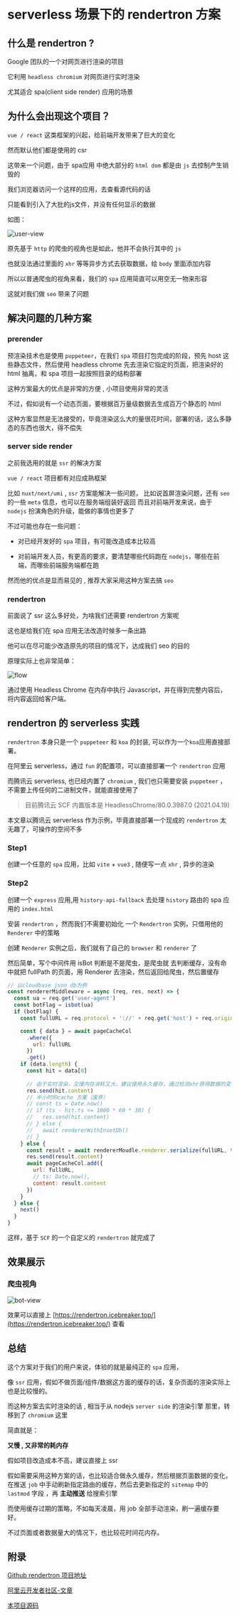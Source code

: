 # serverless 场景下的 rendertron 方案

## 什么是 rendertron ?

Google 团队的一个对网页进行渲染的项目

它利用 `headless chromium` 对网页进行实时渲染

尤其适合 spa(client side render) 应用的场景

<!-- 一言以蔽之：**面对爬虫渲染** -->

## 为什么会出现这个项目？

`vue / react` 这类框架的兴起，给前端开发带来了巨大的变化

然而默认他们都是使用的 csr 

这带来一个问题，由于 spa应用 中绝大部分的 `html dom` 都是由 `js` 去控制产生销毁的

我们浏览器访问一个这样的应用，去查看源代码的话

只能看到引入了大批的js文件，并没有任何显示的数据

如图：

![user-view](./assets/images/user-view.png)

原先基于 `http` 的爬虫的视角也是如此，他并不会执行其中的 `js`

也就没法通过里面的 `xhr` 等等异步方式去获取数据，给 `body` 里面添加内容

所以以普通爬虫的视角来看，我们的 `spa` 应用简直可以用空无一物来形容

这就对我们做 `seo` 带来了问题

## 解决问题的几种方案

### prerender

预渲染技术也是使用 `puppeteer`，在我们 `spa` 项目打包完成的阶段，预先 host 这些静态文件，然后使用 headless chrome 先去渲染它指定的页面，把渲染好的 html 抽离，和 spa 项目一起按照目录的结构部署

这种方案最大的优点是非常的方便 , 小项目使用非常的灵活

不过，假如说有一个动态页面，要根据百万量级数据去生成百万个静态的 html

这种方案显然是无法接受的，毕竟渲染这么大的量很花时间，部署的话，这么多静态的东西也很大，得不偿失

### server side render

之前我选用的就是 `ssr` 的解决方案

`vue / react` 项目都有对应成熟框架

比如 `nuxt/next/umi` , `ssr` 方案能解决一些问题，
比如说首屏渲染问题，还有 `seo` 的一些 `meta` 信息，也可以在服务端组装好返回
而且对前端开发来说，由于 `nodejs` 扮演角色的升级，能做的事情也更多了

不过可能也存在一些问题：

- 对已经开发好的 `spa` 项目，有可能改造成本比较高

- 对前端开发人员，有更高的要求，要清楚哪些代码跑在 `nodejs`，哪些在前端，而哪些前端服务端都在跑


然而他的优点是显而易见的 , 推荐大家采用这种方案去搞 `seo`



<!-- 在webpack的动态引入还未出现的时代，spa应用一次性引入所有的js过大 -->

### rendertron

前面说了 ssr 这么多好处，为啥我们还需要 rendertron 方案呢

这也是给我们在 spa 应用无法改造时候多一条出路

他可以在尽可能少改造原先的项目的情况下，达成我们 seo 的目的

原理实际上也非常简单：

![flow](./assets/images/flow.png)

通过使用 Headless Chrome 在内存中执行 Javascript，并在得到完整内容后，将内容返回给客户端。

## rendertron 的 serverless 实践

`rendertron` 本身只是一个 `puppeteer` 和 `koa` 的封装, 可以作为一个`koa`应用直接部署。

在阿里云 serverless，通过 `fun` 的配置项，可以直接部署一个 `rendertron` 应用

而腾讯云 serverless, 也已经内置了 `chromium` , 我们也只需要安装 `puppeteer` ，不需要上传任何的二进制文件，就能直接使用了

> 目前腾讯云 SCF 内置版本是 HeadlessChrome/80.0.3987.0 (2021.04.19)

本文章以腾讯云 serverless 作为示例，毕竟直接部署一个现成的 `rendertron` 太无趣了，可操作的空间不多

### Step1

创建一个任意的 `spa` 应用，比如 `vite` + `vue3` , 随便写一点 `xhr` , 异步的渲染

### Step2

创建一个 `express` 应用,用 `history-api-fallback` 去处理 `history` 路由的 spa 应用的 `index.html`

安装 `rendertron` ，然而我们不需要初始化 一个 `Rendertron` 实例，只借用他的 `Renderer` 中的策略

创建 `Renderer` 实例之后，我们就有了自己的 `browser` 和 `renderer` 了

然后简单，写个中间件用 isBot 判断是不是爬虫，是爬虫就 去判断缓存，没有命中就把 fullPath 的页面，用 Renderer 去渲染，然后返回给爬虫，然后置缓存

```js
// 以cloudbase json db为例
const rendererMiddleware = async (req, res, next) => {
  const ua = req.get('user-agent')
  const botFlag = isbot(ua)
  if (botFlag) {
    const fullURL = req.protocol + '://' + req.get('host') + req.originalUrl

    const { data } = await pageCacheCol
      .where({
        url: fullURL
      })
      .get()
    if (data.length) {
      const hit = data[0]
      
      // 由于实时渲染，又慢内存消耗又大，建议使用永久缓存，通过检测xhr获得数据的变化，手动去刷新缓存
      res.send(hit.content)
      // 半小时的cache 方案（废弃）
      // const ts = Date.now()
      // if (ts - hit.ts <= 1000 * 60 * 30) {
      //   res.send(hit.content)
      // } else {
      //   await rendererWithInsetDb()
      // }
    } else {
      const result = await rendererMoudle.renderer.serialize(fullURL, true)
      res.send(result.content)
      await pageCacheCol.add({
        url: fullURL,
        // ts: Date.now(),
        content: result.content
      })
    }
  } else {
    next()
  }
}
```

这样，基于 `SCF` 的一个自定义的 `rendertron` 就完成了

## 效果展示
<!-- ### 用户源码视图 -->
### 爬虫视角

![bot-view](./assets/images/bot-view.png)

效果可以直接上 [https://rendertron.icebreaker.top/](https://rendertron.icebreaker.top/) 查看

## 总结

<!-- 这个方案其实就是给爬虫看渲染过的页面 -->

这个方案对于我们的用户来说，体验的就是最纯正的 `spa` 应用，

像 `ssr` 应用，假如不做页面/组件/数据这方面的缓存的话，复杂页面的渲染实际上也是比较慢的。

而这种方案去实时渲染的话 , 相当于从 nodejs `server side` 的渲染引擎 那里，转移到了 `chromium` 这里

简直就是：

**又慢 , 又非常的耗内存** 

<!-- 如果做 seo 改造方案的话 -->

假如项目改造成本不高，建议直接上 ssr

假如需要采用这种方案的话，也比较适合做永久缓存，然后根据页面数据的变化，在推送 `job` 中手动刷新指定路由的缓存，然后去更新指定的 `sitemap` 中的 `lastmod` 字段 ，再 **主动推送** 给搜索引擎 

而使用缓存过期的策略，不如每天凌晨，用 job 全部手动渲染，刷一遍缓存要好。

不过页面或者数据量大的情况下，也比较花时间花内存。







<!-- 而且由于 chromium 的内置，也能比较好的处理一些特殊的需求（笑~） -->

<!-- 一句话总结，有条件的话，直接上 ssr ，自己有 chromium 服务的话，可以考虑这种方案 -->

## 附录

[Github rendertron 项目地址](https://github.com/GoogleChrome/rendertron)

[阿里云开发者社区-文章](https://developer.aliyun.com/article/739001)

[本项目源码](https://github.com/sonofmagic/vue3-jsx-rendertron)
